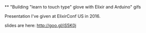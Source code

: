 ** "Building "learn to touch type" glove with Elixir and Arduino" gifs

Presentation I've given at ElixirConf US in 2016.

slides are here: http://goo.gl/iS5K0j
